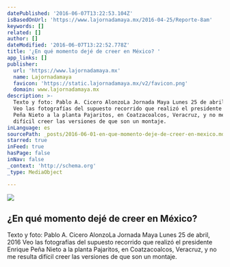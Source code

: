 ```yaml
---
datePublished: '2016-06-07T13:22:53.104Z'
isBasedOnUrl: 'https://www.lajornadamaya.mx/2016-04-25/Reporte-8am'
keywords: []
related: []
author: []
dateModified: '2016-06-07T13:22:52.778Z'
title: '¿En qué momento dejé de creer en México? '
app_links: []
publisher:
  url: 'https://www.lajornadamaya.mx'
  name: Lajornadamaya
  favicon: 'https://static.lajornadamaya.mx/v2/favicon.png'
  domain: www.lajornadamaya.mx
description: >-
  Texto y foto: Pablo A. Cicero AlonzoLa Jornada Maya Lunes 25 de abril, 2016
  Veo las fotografías del supuesto recorrido que realizó el presidente Enrique
  Peña Nieto a la planta Pajaritos, en Coatzacoalcos, Veracruz, y no me resulta
  difícil creer las versiones de que son un montaje.
inLanguage: es
sourcePath: _posts/2016-06-01-en-que-momento-deje-de-creer-en-mexico.md
starred: true
inFeed: true
hasPage: false
inNav: false
_context: 'http://schema.org'
_type: MediaObject

---
```

<article style=""><img src="https://s3-us-west-2.amazonaws.com/the-grid-img/p/cd435d68bf40a798bd7bc40e6242e7005cd31a32.jpg" /><h1>¿En qué momento dejé de creer en México? </h1><p>Texto y foto: Pablo A. Cicero AlonzoLa Jornada Maya Lunes 25 de abril, 2016 Veo las fotografías del supuesto recorrido que realizó el presidente Enrique Peña Nieto a la planta Pajaritos, en Coatzacoalcos, Veracruz, y no me resulta difícil creer las versiones de que son un montaje.</p></article>